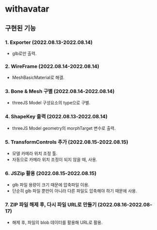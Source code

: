 # withavatar

## 구현된 기능
### 1. Exporter (2022.08.13-2022.08.14)
  - glb로만 출력.
  
### 2. WireFrame (2022.08.14-2022.08.14)
  - MeshBasicMaterial로 해결.
  
### 3. Bone & Mesh 구별 (2022.08.14-2022.08.14)
  - threeJS Model 구성요소의 type으로 구별.

### 4. ShapeKey 출력 (2022.08.13-2022.08.14)
  - threeJS Model geometry의 morphTarget 변수로 출력. 

### 5. TransformControls 추가 (2022.08.15-2022.08.15)
  - 모델 카메라 위치 조정 툴.
  - 자동으로 카메라 위치 조정이 되지 않을 때, 사용.
  
### 6. JSZip 활용 (2022.08.15-2022.08.15)
  - glb 파일 용량이 크기 때문에 압축파일 이용.
  - 단순히 glb 파일 뿐만이 아니라 다른 파일도 압축해야 하기 때문에 사용.

### 7. ZIP 파일 해제 후, 다시 파일 URL로 만들기 (2022.08.16-2022.08-17)
  - 해제 후, 파일의 blob 데이터를 활용해 URL로 활용.
